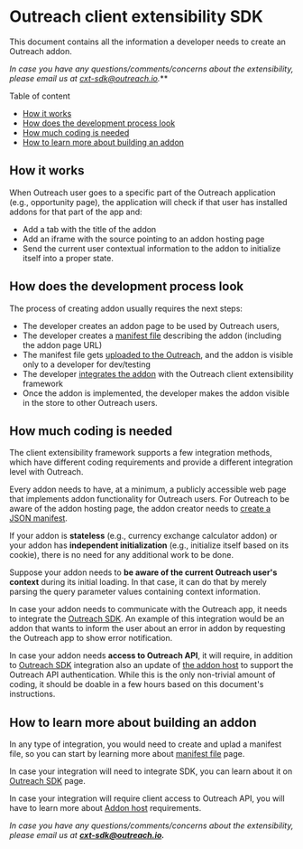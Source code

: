 <!-- omit in toc -->
# Outreach client extensibility SDK

This document contains all the information a developer needs to create an Outreach addon.

*In case you have any questions/comments/concerns about the extensibility, please email us at cxt-sdk@outreach.io.***

Table of content

- [How it works](#how-it-works)
- [How does the development process look](#how-does-the-development-process-look)
- [How much coding is needed](#how-much-coding-is-needed)
- [How to learn more about building an addon](#how-to-learn-more-about-building-an-addon)

## How it works

When Outreach user goes to a specific part of the Outreach application (e.g., opportunity page), the application will check if that user has installed addons for that part of the app and:

- Add a tab with the title of the addon
- Add an iframe with the source pointing to an addon hosting page
- Send the current user contextual information to the addon to initialize itself into a proper state.

## How does the development process look

The process of creating addon usually requires the next steps:

- The developer creates an addon page to be used by Outreach users,
- The developer creates a [manifest file](/docs/manifest.md)  describing the addon (including the addon page URL)
- The manifest file gets [uploaded to the Outreach](/docs/manifest.md#uploading-the-manifest), and the addon is visible only to a developer for dev/testing
- The developer [integrates the addon](/docs/host.md) with the Outreach client extensibility framework
- Once the addon is implemented, the developer makes the addon visible in the store to other Outreach users.

## How much coding is needed

The client extensibility framework supports a few integration methods, which have different coding requirements and provide a different integration level with Outreach.

Every addon needs to have, at a minimum, a publicly accessible web page that implements addon functionality for Outreach users. For Outreach to be aware of the addon hosting page, the addon creator needs to  [create a JSON manifest](/docs/manifest.md).

If your addon is **stateless** (e.g., currency exchange calculator addon)  or your addon has **independent initialization** (e.g., initialize itself based on its cookie), there is no need for any additional work to be done.

Suppose your addon needs to **be aware of the current Outreach user's context** during its initial loading. In that case, it can do that by merely parsing the query parameter values containing context information.

In case your addon needs to communicate with the Outreach app, it needs to integrate the [Outreach SDK](/docs/sdk.md).
An example of this integration would be an addon that wants to inform the user about an error in addon by requesting the Outreach app to show error notification.

In case your addon needs **access to Outreach API**,  it will require, in addition to [Outreach SDK](/docs/sdk.md) integration also an update of [the addon host](/docs/host.md) to support the Outreach API authentication.
While this is the only non-trivial amount of coding, it should be doable in a few hours based on this document's instructions.

## How to learn more about building an addon

In any type of integration, you would need to create and uplad a manifest file, so you can start by learning more about [manifest file](/docs/manifest.md) page.

In case your integration will need to integrate SDK, you can learn about it on [Outreach SDK](/docs/sdk.md) page.

In case your integration will require client access to Outreach API, you will have to learn more about [Addon host](/docs/host.md) requirements.

*In case you have any questions/comments/concerns about the extensibility, please email us at **cxt-sdk@outreach.io.***

